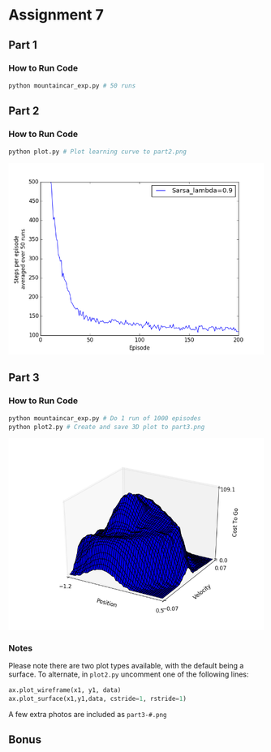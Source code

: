 # Assignment 7
## Part 1
### How to Run Code
``` python
python mountaincar_exp.py # 50 runs
```
## Part 2
### How to Run Code
```python
python plot.py # Plot learning curve to part2.png
```
![Part 2](part1and2/part2.png)
## Part 3
### How to Run Code
```python
python mountaincar_exp.py # Do 1 run of 1000 episodes
python plot2.py # Create and save 3D plot to part3.png
```

![Part 3](part3/part3.png)

### Notes
Please note there are two plot types available, with the default being a surface. To alternate, in `plot2.py` uncomment one of the following lines:
```python
ax.plot_wireframe(x1, y1, data)
ax.plot_surface(x1,y1,data, cstride=1, rstride=1)
```
A few extra photos are included as `part3-#.png`
## Bonus